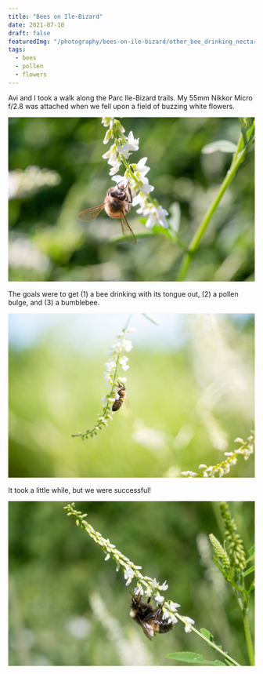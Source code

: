 ```yaml
---
title: "Bees on Ile-Bizard"
date: 2021-07-10
draft: false
featuredImg: "/photography/bees-on-ile-bizard/other_bee_drinking_nectar.jpg"
tags: 
  - bees
  - pollen
  - flowers
---
```


Avi and I took a walk along the Parc Ile-Bizard trails.
My 55mm Nikkor Micro f/2.8 was attached when we fell upon a field of buzzing white flowers.

![img](/photography/bees-on-ile-bizard/other_bee_drinking_nectar.jpg)

The goals were to get (1) a bee drinking with its tongue out, (2) a pollen bulge, and (3) a bumblebee.

![img](/photography/bees-on-ile-bizard/bee_with_pollen.jpg)

It took a little while, but we were successful!

![img](/photography/bees-on-ile-bizard/bumble_bee_drinking_nectar.jpg)
